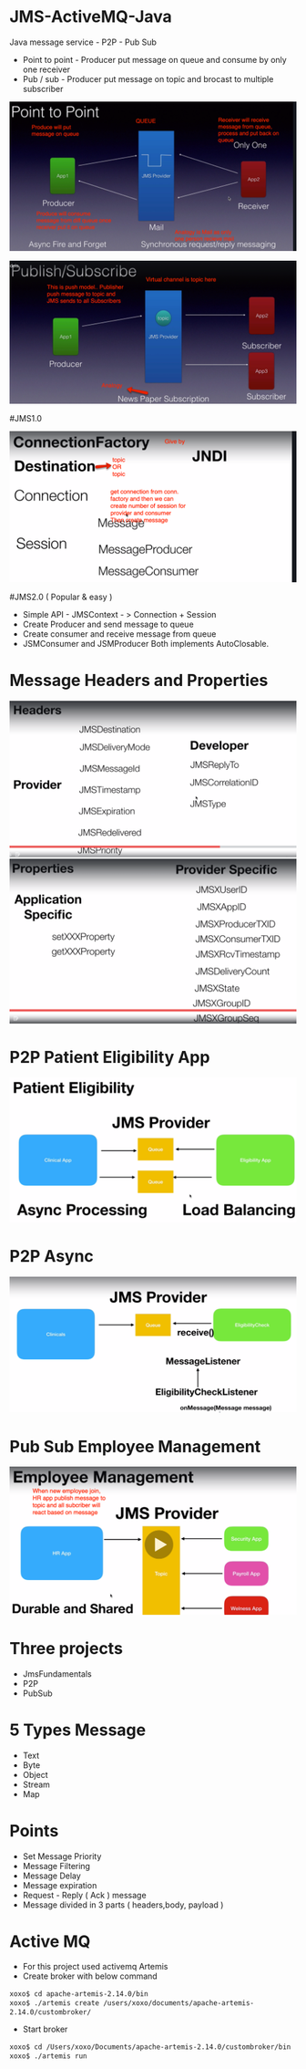 # JMS-ActiveMQ-Java
Java message service - P2P - Pub Sub

- Point to point - Producer put message on queue and consume by only one receiver
- Pub / sub - Producer put message on topic and brocast to multiple subscriber

![](/screenshots/Point%20to%20Point.jpg)

![](/screenshots/Publish%20Subscriber.jpg)

#JMS1.0

![](/screenshots/JSM1.0.jpg)

#JMS2.0 ( Popular & easy )

* Simple API - JMSContext - > Connection + Session 
* Create Producer and send message to queue
* Create consumer and receive message from queue
* JSMConsumer and JSMProducer Both implements AutoClosable.

# Message Headers and Properties 

![](/screenshots/Headers.jpg)
![](/screenshots/Properties.jpg)

# P2P Patient Eligibility App 

![](/screenshots/P2P-PatienceEligibilityApp.jpg)

# P2P Async 

![](/screenshots/P2PAsync.jpg)

# Pub Sub Employee Management 

![](/screenshots/Pub-Sub-EmployeeManagement.jpg)

# Three projects
- JmsFundamentals
- P2P
- PubSub

# 5 Types Message

* Text 
* Byte
* Object
* Stream
* Map

# Points
- Set Message Priority
- Message Filtering
- Message Delay
- Message expiration 
- Request - Reply ( Ack ) message
- Message divided in 3 parts ( headers,body, payload )

# Active MQ

- For this project used activemq Artemis
- Create broker with below command 
```
xoxo$ cd apache-artemis-2.14.0/bin
xoxo$ ./artemis create /users/xoxo/documents/apache-artemis-2.14.0/custombroker/
```
- Start broker 
```
xoxo$ cd /Users/xoxo/Documents/apache-artemis-2.14.0/custombroker/bin
xoxo$ ./artemis run
```


